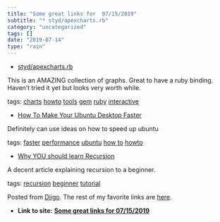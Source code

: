 ```yaml
---
title: "Some great links for  07/15/2019"
subtitle: "* styd/apexcharts.rb"
category: "uncategorized"
tags: []
date: "2019-07-14"
type: "rain"
---
```

* [styd/apexcharts.rb](<https://github.com/styd/apexcharts.rb>)

This is an AMAZING collection of graphs. Great to have a ruby binding. Haven’t
tried it yet but looks very worth while.

tags: [charts](<https://www.diigo.com/user/pitosalas/charts>)
[howto](<https://www.diigo.com/user/pitosalas/howto>)
[tools](<https://www.diigo.com/user/pitosalas/tools>)
[gem](<https://www.diigo.com/user/pitosalas/gem>)
[ruby](<https://www.diigo.com/user/pitosalas/ruby>)
[interactive](<https://www.diigo.com/user/pitosalas/interactive>)

  * [How To Make Your Ubuntu Desktop Faster](<https://dev.to/prahladyeri/how-to-trim-your-ubuntu-installation-of-extra-fat-and-make-it-faster-58ib?utm_source=digest_mailer&utm_medium=email&utm_campaign=digest_email>)

Definitely can use ideas on how to speed up ubuntu

tags: [faster](<https://www.diigo.com/user/pitosalas/faster>)
[performance](<https://www.diigo.com/user/pitosalas/performance>)
[ubuntu](<https://www.diigo.com/user/pitosalas/ubuntu>) [how
to](<https://www.diigo.com/user/pitosalas/how to>)
[howto](<https://www.diigo.com/user/pitosalas/howto>)

  * [Why YOU should learn Recursion](<https://dev.to/itnext/why-you-should-learn-recursion-3dao?utm_source=digest_mailer&utm_medium=email&utm_campaign=digest_email>)

A decent article explaining recursion to a beginner.

tags: [recursion](<https://www.diigo.com/user/pitosalas/recursion>)
[beginner](<https://www.diigo.com/user/pitosalas/beginner>)
[tutorial](<https://www.diigo.com/user/pitosalas/tutorial>)

Posted from [Diigo](<https://www.diigo.com>). The rest of my favorite links
are [here](<https://www.diigo.com/user/pitosalas>).


* **Link to site:** **[Some great links for  07/15/2019](None)**